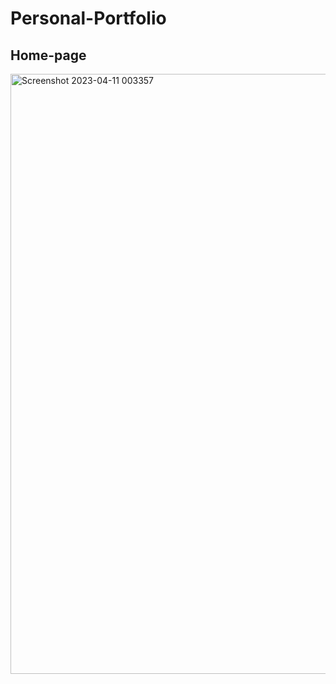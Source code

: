 # Personal-Portfolio
## Home-page
<img width="960" alt="Screenshot 2023-04-11 003357" src="https://user-images.githubusercontent.com/121758355/230975143-281073b8-860c-46fd-8c72-14c83d825729.png">

